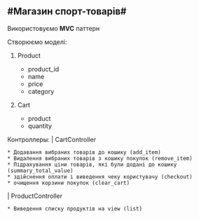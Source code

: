 #Магазин спорт-товарів#
---

Використовуємо **MVC** паттерн

Створюємо моделі:
1. Product

	* product_id
	* name
	* price
	* category

2. Cart

	* product
	* quantity

Контроллеры:
| CartController

	* Додавання вибраних товарів до кошику (add_item)
	* Видалення вибраних товарів з кошику покупок (remove_item)
	* Підрахування ціни товарів, які були додані до кошику (summary_total_value)
	* здійснення оплати і виведення чеку користувачу (checkout)
	* очищення корзини покупок (clear_cart)

| ProductController
	
	* Виведення списку продуктів на view (list) 